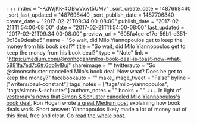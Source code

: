 +++
index = "-KdWjKK-4GBwVxwt5UMv"
_sort_create_date = 1487698440
_sort_last_updated = 1487698440
_sort_publish_date = 1487706840
create_date = "2017-02-21T09:34:00-08:00"
publish_date = "2017-02-21T11:54:00-08:00"
date = "2017-02-21T11:54:00-08:00"
last_updated = "2017-02-21T09:34:00-08:00"
preview_url = "605fa4ce-e17e-56b1-d351-0c18e9deabe5"
name = "So wait, did Milo Yiannopoulos get to keep the money from his book deal?"
title = "So wait, did Milo Yiannopoulos get to keep the money from his book deal?"
type = "Note"
link = "https://medium.com/@ronhogan/milos-book-deal-is-toast-now-what-5881fa7ed7c6#.6do1vl8uj"
shareimage = ""
twitterauto = "So @simonschuster cancelled Milo's book deal. Now what? Does he get to keep the money?"
facebookauto = ""
make_image_tweet = "False"
byline = ["writers/paul-constant"]
tags_notes = ["tags/milo-yiannopoulos", "tags/simon-&amp;-schuster"]
authors_notes = ""
books = ""
+++
In light of [yesterday's news that Simon & Schuster canceled Milo Yiannopoulos's book deal](http://www.seattlereviewofbooks.com/notes/2017/02/21/simon-schuster-finally-cancels-dangerous-by-milo-yiannopoulos/), Ron Hogan wrote [a great Medium post](https://medium.com/@ronhogan/milos-book-deal-is-toast-now-what-5881fa7ed7c6#.6do1vl8uj) explaining how book deals work. Short answer: Yiannopoulos likely made a lot of money out of this deal, free and clear. Go [read the whole post](https://medium.com/@ronhogan/milos-book-deal-is-toast-now-what-5881fa7ed7c6#.6do1vl8uj).